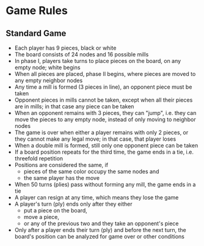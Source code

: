 # Game Rules

## Standard Game

- Each player has 9 pieces, black or white
- The board consists of 24 nodes and 16 possible mills
- In phase I, players take turns to place pieces on the board, on any empty node; white begins
- When all pieces are placed, phase II begins, where pieces are moved to any empty neighbor nodes
- Any time a mill is formed (3 pieces in line), an opponent piece must be taken
- Opponent pieces in mills cannot be taken, except when all their pieces are in mills; in that case
  any piece can be taken
- When an opponent remains with 3 pieces, they can "jump", i.e. they can move the pieces to any
  empty node, instead of only moving to neighbor nodes
- The game is over when either a player remains with only 2 pieces, or they cannot make any legal
  move; in that case, that player loses
- When a double mill is formed, still only one opponent piece can be taken
- If a board position repeats for the third time, the game ends in a tie, i.e. threefold repetition
- Positions are considered the same, if
  - pieces of the same color occupy the same nodes and
  - the same player has the move
- When 50 turns (plies) pass without forming any mill, the game ends in a tie
- A player can resign at any time, which means they lose the game
- A player's turn (ply) ends only after they either
  - put a piece on the board,
  - move a piece,
  - or any of the previous two and they take an opponent's piece
- Only after a player ends their turn (ply) and before the next turn, the board's position can be
  analyzed for game over or other conditions
